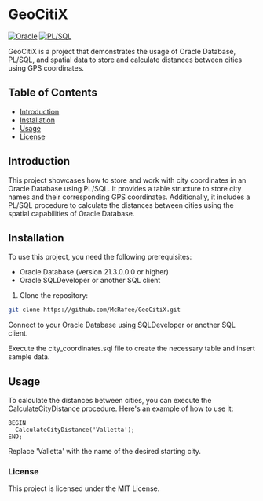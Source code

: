 # GeoCitiX

[![Oracle](https://img.shields.io/badge/Oracle-Database-F80000.svg)](https://www.oracle.com/database/)
[![PL/SQL](https://img.shields.io/badge/PL%2FSQL-Programming-FF8C00.svg)](https://www.oracle.com/database/technologies/appdev/plsql.html)

GeoCitiX is a project that demonstrates the usage of Oracle Database, PL/SQL, and spatial data to store and calculate distances between cities using GPS coordinates.

## Table of Contents
- [Introduction](#introduction)
- [Installation](#installation)
- [Usage](#usage)
- [License](#license)

## Introduction

This project showcases how to store and work with city coordinates in an Oracle Database using PL/SQL. It provides a table structure to store city names and their corresponding GPS coordinates. Additionally, it includes a PL/SQL procedure to calculate the distances between cities using the spatial capabilities of Oracle Database.

## Installation

To use this project, you need the following prerequisites:
- Oracle Database (version 21.3.0.0.0 or higher)
- Oracle SQLDeveloper or another SQL client

1. Clone the repository:

```bash
git clone https://github.com/McRafee/GeoCitiX.git
```
Connect to your Oracle Database using SQLDeveloper or another SQL client.

Execute the city_coordinates.sql file to create the necessary table and insert sample data.

## Usage
To calculate the distances between cities, you can execute the CalculateCityDistance procedure. Here's an example of how to use it:

```plsql
BEGIN
  CalculateCityDistance('Valletta');
END;
```

Replace 'Valletta' with the name of the desired starting city.

### License
This project is licensed under the MIT License.
